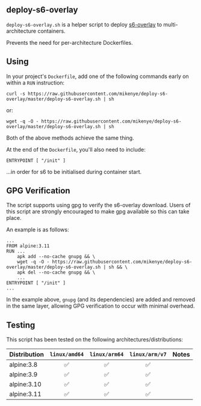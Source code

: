 ## deploy-s6-overlay

`deploy-s6-overlay.sh` is a helper script to deploy [s6-overlay](https://github.com/just-containers/s6-overlay) to multi-architecture containers.

Prevents the need for per-architecture Dockerfiles.

## Using

In your project's `Dockerfile`, add one of the following commands early on within a `RUN` instruction:

```
curl -s https://raw.githubusercontent.com/mikenye/deploy-s6-overlay/master/deploy-s6-overlay.sh | sh
```

or:

```
wget -q -O - https://raw.githubusercontent.com/mikenye/deploy-s6-overlay/master/deploy-s6-overlay.sh | sh
```

Both of the above methods achieve the same thing.

At the end of the `Dockerfile`, you'll also need to include:

```
ENTRYPOINT [ "/init" ]
```

...in order for s6 to be initialised during container start.

## GPG Verification

The script supports using gpg to verify the s6-overlay download. Users of this script are strongly encouraged to make gpg available so this can take place.

An example is as follows:

```
...
FROM alpine:3.11
RUN ...
    apk add --no-cache gnupg && \
    wget -q -O - https://raw.githubusercontent.com/mikenye/deploy-s6-overlay/master/deploy-s6-overlay.sh | sh && \
    apk del --no-cache gnupg && \
    ...
ENTRYPOINT [ "/init" ]
...
```

In the example above, `gnupg` (and its dependencies) are added and removed in the same layer, allowing GPG verification to occur with minimal overhead.

## Testing

This script has been tested on the following architectures/distributions:

| Distribution | `linux/amd64` | `linux/arm64` | `linux/arm/v7` | Notes |
| ------------ |:-------------:|:-------------:|:--------------:| ----- |
| alpine:3.8 | ✅  | ✅  | ✅  | |
| alpine:3.9 | ✅ | ✅ | ✅ | |
| alpine:3.10 | ✅ | ✅ | ✅ | |
| alpine:3.11 | ✅ | ✅ | ✅ | |
